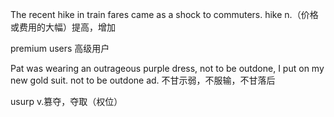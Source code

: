The recent hike in train fares came as a shock to commuters.
hike n.（价格或费用的大幅）提高，增加

premium users 高级用户

Pat was wearing an outrageous purple dress, not to be outdone, I put on my new gold suit. 
not to be outdone ad. 不甘示弱，不服输，不甘落后

usurp v.篡夺，夺取（权位）